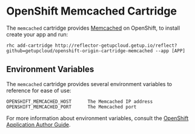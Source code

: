 # OpenShift Memcached Cartridge

The `memcached` cartridge provides [Memcached](http://www.memcached.org/) on OpenShift, to install  create your app and run:

	rhc add-cartridge http://reflector-getupcloud.getup.io/reflect?github=getupcloud/openshift-origin-cartridge-memcached --app [APP]

## Environment Variables

The `memcached` cartridge provides several environment variables to reference for ease
of use:

    OPENSHIFT_MEMCACHED_HOST      The Memcached IP address
    OPENSHIFT_MEMCACHED_PORT      The Memcached port

For more information about environment variables, consult the
[OpenShift Application Author Guide](https://github.com/openshift/origin-server/blob/master/node/README.writing_applications.md).
